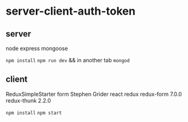 # server-client-auth-token

## server
node
express
mongoose

```npm install```
```npm run dev``` && in another tab ```mongod```

## client
ReduxSimpleStarter form Stephen Grider
react
redux
redux-form 7.0.0
redux-thunk 2.2.0

```npm install```
```npm start```

